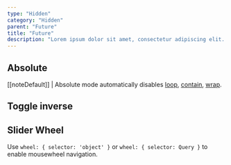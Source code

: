 ```yaml
---
type: "Hidden"
category: "Hidden"
parent: "Future"
title: "Future"
description: "Lorem ipsum dolor sit amet, consectetur adipiscing elit. Nunc tempus laoreet leo sit amet iaculis."
---
```


## Absolute

[[noteDefault]]
| Absolute mode automatically disables  [loop](/components/slider/interaction#loop), [contain](/components/slider/position#contain), [wrap](/components/slider/position#wrap).	

<demo>
  <div class="gatsby_demo_item xt-toggle" data-iframe="demos/themes/hero/slider-hero-v1">
  </div>
</demo>

## Toggle inverse	

<demo>
  <demoinline src="demos/components/toggle/animation-css-multiple">
  </demoinline>
  <demoinline src="demos/components/toggle/animation-css-inverse">
  </demoinline>
</demo>

## Slider Wheel	

Use `wheel: { selector: 'object' }` or `wheel: { selector: Query }` to enable mousewheel navigation.	

<demo>	
  <demoinline src="demos/components/slider/wheel">	
  </demoinline>	
</demo>	
